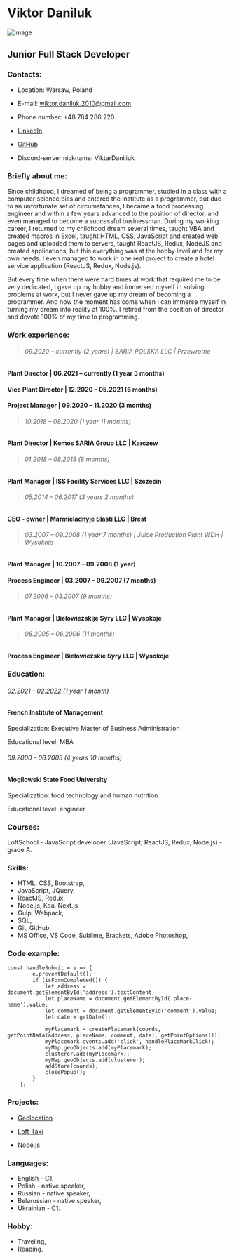 # **Viktor Daniluk** 

![image](https://user-images.githubusercontent.com/50883420/188943085-308dc98a-a24c-4774-b3ad-ad188299b2eb.png) 

## **Junior Full Stack Developer**

### **Contacts:**

- Location: Warsaw, Poland

- E-mail: wiktor.daniluk.2010@gmail.com

- Phone number: +48 784 286 220

- [LinkedIn](https://www.linkedin.com/in/wiktor-viktar-daniluk-daniliuk-339558143)

- [GitHub](https://github.com/ViktarDaniliuk)

- Discord-server nickname: ViktarDaniliuk

### **Briefly about me:**

Since childhood, I dreamed of being a programmer, studied in a class with a computer science bias and entered the institute as a programmer, but due to an unfortunate set of circumstances, I became a food processing engineer and within a few years advanced to the position of director, and even managed to become a successful businessman. During my working career, I returned to my childhood dream several times, taught VBA and created macros in Excel, taught HTML, CSS, JavaScript and created web pages and uploaded them to servers, taught ReactJS, Redux, NodeJS and created applications, but this everything was at the hobby level and for my own needs. I even managed to work in one real project to create a hotel service application (ReactJS, Redux, Node.js).

But every time when there were hard times at work that required me to be very dedicated, I gave up my hobby and immersed myself in solving problems at work, but I never gave up my dream of becoming a programmer. And now the moment has come when I can immerse myself in turning my dream into reality at 100%. I retired from the position of director and devote 100% of my time to programming.

### **Work experience:**

> ###### *09.2020 – currently (2 years) | SARIA POLSKA LLC | Przewrotne*

#### **Plant Director** | 06.2021 – currently (1 year 3 months)

#### **Vice Plant Director** | 12.2020 – 05.2021 (6 months) 

#### **Project Manager** | 09.2020 – 11.2020 (3 months) 

> ###### *10.2018 – 08.2020 (1 year 11 months)* 

#### **Plant Director** | Kemos SARIA Group LLC | Karczew

> ###### *01.2018 – 08.2018 (8 months)*

#### **Plant Manager** | ISS Facility Services LLC | Szczecin

> ###### *05.2014 – 06.2017 (3 years 2 months)*

#### **CEO - owner** | Marmieladnyje Slasti LLC | Brest

> ###### *03.2007 – 09.2008 (1 year 7 months) | Juice Production Plant WDH | Wysokoje*

#### **Plant Manager** | 10.2007 – 09.2008 (1 year) 

#### **Process Engineer** | 03.2007 – 09.2007 (7 months) 

> ###### *07.2006 – 03.2007 (9 months)*

#### **Plant Manager** | Biełowieżskije Syry LLC | Wysokoje

> ###### *08.2005 – 06.2006 (11 months)*

#### **Process Engineer** | Biełowieżskie Syry LLC | Wysokoje

### **Education:**

###### *02.2021 - 02.2022 (1 year 1 month)*
#### **French Institute of Management**

Specialization: Executive Master of Business Administration

Educational level: MBA

###### *09.2000 - 06.2005 (4 years 10 months)*

#### **Mogilowski State Food University**

Specialization: food technology and human nutrition

Educational level: engineer
### **Courses:**

LoftSchool - JavaScript developer (JavaScript, ReactJS, Redux, Node.js) - grade A.

### **Skills:**

- HTML, CSS, Bootstrap,
- JavaScript, JQuery,
- ReactJS, Redux,
- Node.js, Koa, Next.js 
- Gulp, Webpack,
- SQL,
- Git, GitHub,
- MS Office, VS Code, Sublime, Brackets, Adobe Photoshop,

### **Code example:**

```
const handleSubmit = e => {
        e.preventDefault();
        if (isFormCompleted()) {
            let address = document.getElementById('address').textContent;
            let placeName = document.getElementById('place-name').value;
            let comment = document.getElementById('comment').value;
            let date = getDate();

            myPlacemark = createPlacemark(coords, getPointData(address, placeName, comment, date), getPointOptions());
            myPlacemark.events.add('click', handlePlaceMarkClick);
            myMap.geoObjects.add(myPlacemark);
            clusterer.add(myPlacemark);
            myMap.geoObjects.add(clusterer);
            addStore(coords);
            closePopup();
        }
    };
```

### **Projects:**

- [Geolocation](https://github.com/ViktarDaniliuk/Geolocation/tree/Geolocation)

- [Loft-Taxi](https://github.com/ViktarDaniliuk/Loft-Taxi/tree/loft_taxi)

- [Node.js](https://github.com/ViktarDaniliuk/Nodejs)

### **Languages:**

- English - C1,
- Polish - native speaker,
- Russian - native speaker,
- Belarussian - native speaker,
- Ukrainian - C1.

### **Hobby:**

- Traveling,
- Reading.